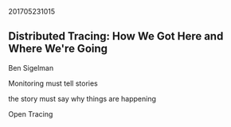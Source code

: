 201705231015

## Distributed Tracing: How We Got Here and Where We're Going

Ben Sigelman

Monitoring must tell stories

the story must say why things are happening

Open Tracing
